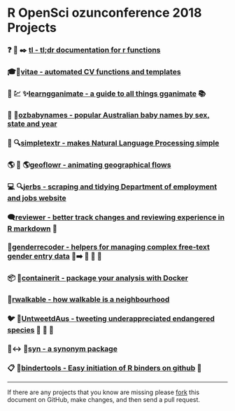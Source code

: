 
# R OpenSci ozunconference 2018 Projects

### ❓ 📝 ✒️ [tl - tl;dr documentation for r functions](https://github.com/ropenscilabs/tl)

### 🎓📄[vitae - automated CV functions and templates](https://github.com/ropenscilabs/vitae)

### 🏫 💹 ✨[learngganimate - a guide to all things gganimate](https://github.com/ropenscilabs/learngganimate) 📚

### 👶 📛[ozbabynames - popular Australian baby names by sex, state and year](https://github.com/ropenscilabs/ozbabynames)

### 📖 🔍[simpletextr - makes Natural Language Processing simple](https://github.com/ropenscilabs/simpletextr)

### 🌎 🔁 🌎[geoflowr - animating geographical flows](https://github.com/ropenscilabs/geoflowr/)

### 💻 🔍[jerbs - scraping and tidying Department of employment and jobs website](https://github.com/gabyd/jerbs)

### 🗨️[reviewer - better track changes and reviewing experience in R markdown](https://github.com/ropenscilabs/reviewer) 📝

### 🌈[genderrecoder - helpers for managing complex free-text gender entry data](https://github.com/ropenscilabs/genderrecoder) 👥➡️ 👩 👨 🌈

### 📦 🐋[containerit - package your analysis with Docker](https://github.com/ropenscilabs/containerit)

### 🚶[rwalkable - how walkable is a neighbourhood](https://github.com/sa-lee/rwalkable)

### 🐦 💬[UntweetdAus - tweeting underappreciated endangered species](https://github.com/ropenscilabs/UntweetdAus) 🐜 🐛 🐍

### 📖↔️ 📝[syn - a synonym package](https://github.com/ropenscilabs/syn)

### 📋 📎[bindertools - Easy initiation of R binders on github](https://github.com/ropenscilabs/bindertools) 📁

-----

If there are any projects that you know are missing please
[fork](https://github.com/ropensci/ozunconf18) this document on GitHub,
make changes, and then send a pull request.

